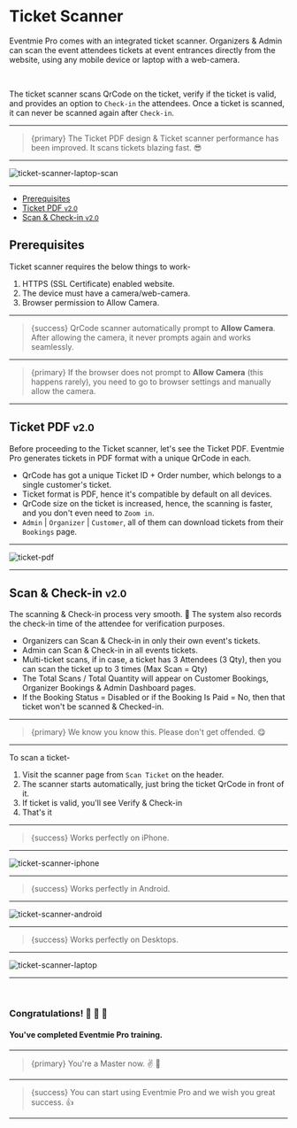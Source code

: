 # Ticket Scanner

Eventmie Pro comes with an integrated ticket scanner. Organizers & Admin can scan the event attendees tickets at event entrances directly from the website, using any mobile device or laptop with a web-camera.

<br>

The ticket scanner scans QrCode on the ticket, verify if the ticket is valid, and provides an option to `Check-in` the attendees. Once a ticket is scanned, it can never be scanned again after `Check-in`.

---

>{primary} The Ticket PDF design & Ticket scanner performance has been improved. It scans tickets blazing fast. 😎

---

![ticket-scanner-laptop-scan](https://eventmie-pro-docs.classiebit.com/images/v2/EventmieProImages/ticket-scanner-laptop-scan.png "ticket-scanner-laptop-scan")

---


- [Prerequisites](#Prerequisites)
- [Ticket PDF <small class="v">v2.0</small>](#ticket-pdf)
- [Scan & Check-in <small class="v">v2.0</small>](#scan-check-in)



<a name="prerequisites"></a>
## Prerequisites

Ticket scanner requires the below things to work-

1. HTTPS (SSL Certificate) enabled website.
2. The device must have a camera/web-camera.
3. Browser permission to Allow Camera.

---

>{success} QrCode scanner automatically prompt to **Allow Camera**. After allowing the camera, it never prompts again and works seamlessly.

---

>{primary} If the browser does not prompt to **Allow Camera** (this happens rarely), you need to go to browser settings and manually allow the camera.

---


<a name="ticket-pdf"></a>
## Ticket PDF <small class="v">v2.0</small>

Before proceeding to the Ticket scanner, let's see the Ticket PDF. Eventmie Pro generates tickets in PDF format with a unique QrCode in each.

- QrCode has got a unique Ticket ID + Order number, which belongs to a single customer's ticket.
- Ticket format is PDF, hence it's compatible by default on all devices.
- QrCode size on the ticket is increased, hence, the scanning is faster, and you don't even need to `Zoom in`.
- `Admin` | `Organizer` | `Customer`, all of them can download tickets from their `Bookings` page.


---

![ticket-pdf](https://eventmie-pro-docs.classiebit.com/images/v2/EventmieProImages/ticket-scan-new-ticket-design.png "ticket-pdf")

---


<a name="scan-check-in"></a>
## Scan & Check-in <small class="v">v2.0</small>

The scanning & Check-in process very smooth. 🍺 The system also records the check-in time of the attendee for verification purposes.

- Organizers can Scan & Check-in in only their own event's tickets.
- Admin can Scan & Check-in in all events tickets.
- Multi-ticket scans, if in case, a ticket has 3 Attendees (3 Qty), then you can scan the ticket up to 3 times (Max Scan = Qty)
- The Total Scans / Total Quantity will appear on Customer Bookings, Organizer Bookings & Admin Dashboard pages.
- If the Booking Status = Disabled or if the Booking Is Paid = No, then that ticket won't be scanned & Checked-in.

---

>{primary} We know you know this. Please don't get offended. 😋

---

To scan a ticket-

1. Visit the scanner page from `Scan Ticket` on the header.
2. The scanner starts automatically, just bring the ticket QrCode in front of it.
3. If ticket is valid, you'll see <larecipe-button type="success" size="sm" rounded>Verify & Check-in</larecipe-button>
4. That's it

---

>{success} Works perfectly on iPhone.

---

![ticket-scanner-iphone](https://eventmie-pro-docs.classiebit.com/images/v2/EventmieProImages/ticket-scanner-iphone.png "ticket-scanner-iphone")

---

>{success} Works perfectly in Android.

---

![ticket-scanner-android](https://eventmie-pro-docs.classiebit.com/images/v2/EventmieProImages/ticket-scanner-android.png "ticket-scanner-android")

---

>{success} Works perfectly on Desktops.

---

![ticket-scanner-laptop](https://eventmie-pro-docs.classiebit.com/images/v2/EventmieProImages/ticket-scan-browser-permission.png "ticket-scanner-laptop")

---


<br>


### Congratulations! 🎊 🍾 🎉
#### You've completed Eventmie Pro training.

---

>{primary} You're a Master now. ✌️ 🤝

---

>{success} You can start using Eventmie Pro and we wish you great success. 👍

---